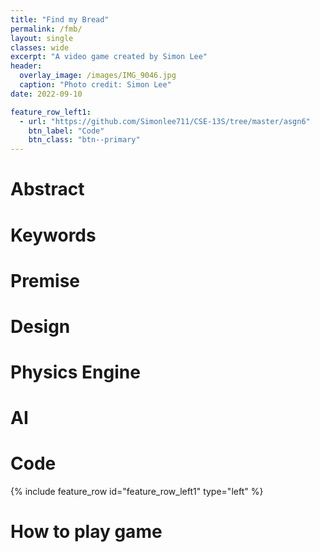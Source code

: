 ```yaml
---
title: "Find my Bread"
permalink: /fmb/
layout: single 
classes: wide
excerpt: "A video game created by Simon Lee"
header:
  overlay_image: /images/IMG_9046.jpg
  caption: "Photo credit: Simon Lee"
date: 2022-09-10

feature_row_left1:
  - url: "https://github.com/Simonlee711/CSE-13S/tree/master/asgn6"
    btn_label: "Code"
    btn_class: "btn--primary"
---
```


# Abstract

# Keywords

# Premise

# Design

# Physics Engine

# AI

# Code

{% include feature_row id="feature_row_left1" type="left" %}

# How to play game

